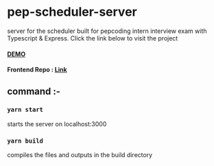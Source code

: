 # pep-scheduler-server


server for the scheduler built for pepcoding intern interview exam with Typescript & Express. Click the link below to visit the project

#### <a href="https://peaceful-montalcini-dd037d.netlify.app/">DEMO</a>

#### Frontend Repo : <a href="https://github.com/deevo-sage/pepcoding-scheduler">Link</a>

## command :-

### ```yarn start ```

starts the server on localhost:3000

### ```yarn build ```

compiles the files and outputs in the build directory

